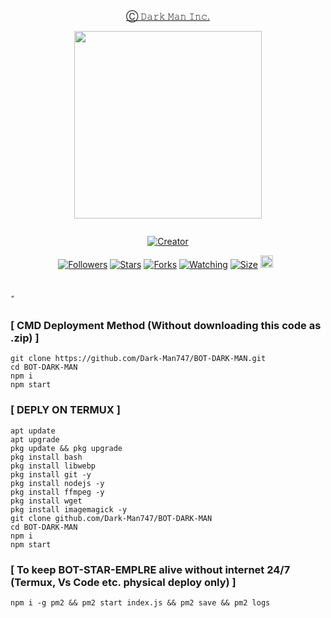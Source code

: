<p align="center"> 
<u>Ⓒ 𝙳𝚊𝚛𝚔 𝙼𝚊𝚗 𝙸𝚗𝚌.</u>
</p>
<p align="center">
<img src="https://telegra.ph/file/96b1b83390207896f3230.jpg" width="300" height="300"/>
</p>
<p align="center">
  <a href="#"><img src="http://readme-typing-svg.herokuapp.com?color=d1fa02&center=true&vCenter=true&multiline=false&lines=Ⓒ+Bot+Raphael" alt="">
</p>
<p align="center">
<a href="#"><img title="Creator" src="https://img.shields.io/badge/Creator-Mrnima-red.svg?style=for-the-badge&logo=github"></a>
</p>
<p align="center">
<a href="https://github.com/Dark-Man747fc?tab=followers"><img title="Followers" src="https://img.shields.io/github/followers/Dark-Man747?color=green&style=flat-square"></a>
<a href="https://github.com/Dark-Man747/RAPHAEL-BOT/stargazers/"><img title="Stars" src="https://img.shields.io/github/stars/Dark-Man747/RAPHAEL-BOT?color=white&style=flat-square"></a>
<a href="https://github.com/Dark-Man747/RAPHAEL-BOT/network/members"><img title="Forks" src="https://img.shields.io/github/forks/Dark-Man747/RAPHAEL-BOT?color=yellow&style=flat-square"></a>
<a href="https://github.com/Dark-Man747/RAPHAEL-BOT/watchers"><img title="Watching" src="https://img.shields.io/github/watchers/Dark-Man747/RAPHAEL-BOT?label=Watchers&color=red&style=flat-square"></a>
<a href="https://github.com/Dark-Man747/RAPHAEL-BOT/"><img title="Size" src="https://img.shields.io/github/repo-size/Dark-Man747/RAPHAEL-BOT?style=flat-square&color=dark-man747"></a>
<a href="https://github.com/Dark-Man747/RAPHAEL-BOT/graphs/commit-activity"><img height="20" src="https://img.shields.io/badge/Maintained-No-red.svg"></a>&nbsp;&nbsp;
</p>

#
ً
### [ CMD Deployment Method (Without downloading this code as .zip) ]

```
git clone https://github.com/Dark-Man747/BOT-DARK-MAN.git
cd BOT-DARK-MAN
npm i
npm start
```
</details>


### [ DEPLY ON TERMUX ]
```
apt update
apt upgrade
pkg update && pkg upgrade
pkg install bash
pkg install libwebp
pkg install git -y
pkg install nodejs -y 
pkg install ffmpeg -y 
pkg install wget
pkg install imagemagick -y
git clone github.com/Dark-Man747/BOT-DARK-MAN
cd BOT-DARK-MAN
npm i
npm start
```

### [ To keep BOT-STAR-EMPLRE alive without internet 24/7 (Termux, Vs Code etc. physical deploy only) ]
```
npm i -g pm2 && pm2 start index.js && pm2 save && pm2 logs
```
